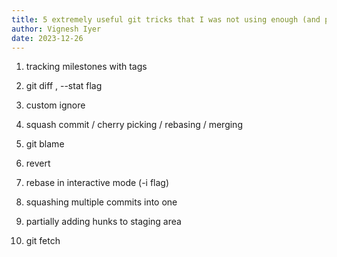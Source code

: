 ```yaml
---
title: 5 extremely useful git tricks that I was not using enough (and probably you too).
author: Vignesh Iyer
date: 2023-12-26
---
```


1. tracking milestones with tags

2. git diff , --stat flag

3. custom ignore

4. squash commit / cherry picking / rebasing / merging

5.  git blame

6. revert

7. rebase in interactive mode (-i flag)

8. squashing multiple commits into one

9. partially adding hunks to staging area

10. git fetch